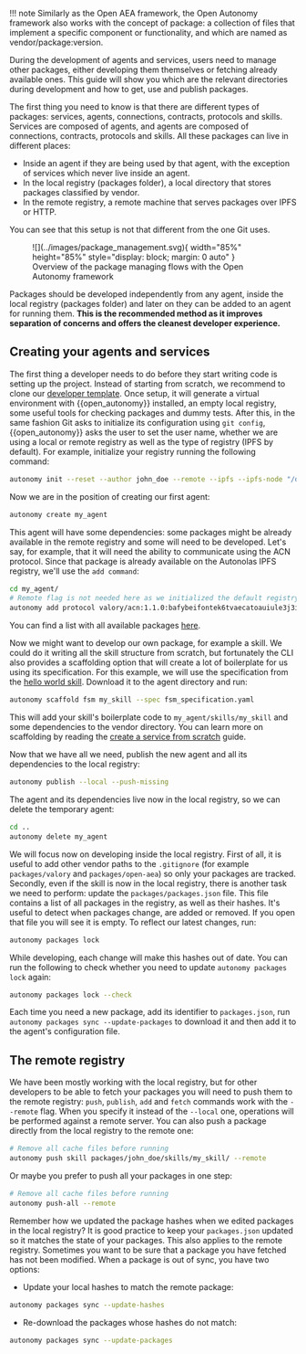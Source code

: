!!! note
       Similarly as the Open AEA framework, the Open Autonomy framework also works with the concept of package: a collection of files that implement a specific component or functionality, and which are named as vendor/package:version.

During the development of agents and services, users need to manage other packages, either developing them themselves or fetching already available ones. This guide will show you which are the relevant directories during development and how to get, use and publish packages.

The first thing you need to know is that there are different types of packages: services, agents, connections, contracts, protocols and skills. Services are composed of agents, and agents are composed of connections, contracts, protocols and skills. All these packages can live in different places:

- Inside an agent if they are being used by that agent, with the exception of services which never live inside an agent.
- In the local registry (packages folder), a local directory that stores packages classified by vendor.
- In the remote registry, a remote machine that serves packages over IPFS or HTTP.

You can see that this setup is not that different from the one Git uses.

<figure markdown>
![](../images/package_management.svg){ width="85%" height="85%" style="display: block; margin: 0 auto" }
<figcaption>Overview of the package managing flows with the Open Autonomy framework</figcaption>
</figure>

Packages should be developed independently from any agent, inside the local registry (packages folder) and later on they can be added to an agent for running them. **This is the recommended method as it improves separation of concerns and offers the cleanest developer experience.**

## Creating your agents and services

The first thing a developer needs to do before they start writing code is setting up the project. Instead of starting from scratch, we recommend to clone our [developer template](https://github.com/valory-xyz/dev-template). Once setup, it will generate a virtual environment with {{open_autonomy}} installed, an empty local registry, some useful tools for checking packages and dummy tests. After this, in the same fashion Git asks to initialize its configuration using `git config`, {{open_autonomy}} asks the user to set the user name, whether we are using a local or remote registry as well as the type of registry (IPFS by default). For example, initialize your registry running the following command:

```bash
autonomy init --reset --author john_doe --remote --ipfs --ipfs-node "/dns/registry.autonolas.tech/tcp/443/https"
```

Now we are in the position of creating our first agent:

```bash
autonomy create my_agent
```

This agent will have some dependencies: some packages might be already available in the remote registry and some will need to be developed. Let's say, for example, that it will need the ability to communicate using the ACN protocol. Since that package is already available on the Autonolas IPFS registry, we'll use the `add command`:

```bash
cd my_agent/
# Remote flag is not needed here as we initialized the default registry to remote
autonomy add protocol valory/acn:1.1.0:bafybeifontek6tvaecatoauiule3j3id6xoktpjubvuqi3h2jkzqg7zh7a
```

You can find a list with all available packages [here](../package_list.md).

Now we might want to develop our own package, for example a skill. We could do it writing all the skill structure from scratch, but fortunately the CLI also provides a scaffolding option that will create a lot of boilerplate for us using its specification. For this example, we will use the specification from the [hello world skill](https://raw.githubusercontent.com/valory-xyz/open-autonomy/main/packages/valory/skills/hello_world_abci/fsm_specification.yaml). Download it to the agent directory and run:

```bash
autonomy scaffold fsm my_skill --spec fsm_specification.yaml
```

This will add your skill's boilerplate code to `my_agent/skills/my_skill` and some dependencies to the vendor directory. You can learn more on scaffolding by reading the [create a service from scratch](./create_service_from_scratch.md) guide.

Now that we have all we need, publish the new agent and all its dependencies to the local registry:

```bash
autonomy publish --local --push-missing
```

The agent and its dependencies live now in the local registry, so we can delete the temporary agent:

```bash
cd ..
autonomy delete my_agent
```

We will focus now on developing inside the local registry. First of all, it is useful to add other vendor paths to the `.gitignore` (for example `packages/valory` and `packages/open-aea`) so only your packages are tracked. Secondly, even if the skill is now in the local registry, there is another task we need to perform: update the `packages/packages.json` file. This file contains a list of all packages in the registry, as well as their hashes. It's useful to detect when packages change, are added or removed. If you open that file you will see it is empty. To reflect our latest changes, run:

```bash
autonomy packages lock
```

While developing, each change will make this hashes out of date. You can run the following to check whether you need to update `autonomy packages lock` again:

```bash
autonomy packages lock --check
```

Each time you need a new package, add its identifier to `packages.json`, run `autonomy packages sync --update-packages` to download it and then add it to the agent's configuration file.

## The remote registry

We have been mostly working with the local registry, but for other developers to be able to fetch your packages you will need to push them to the remote registry: `push`, `publish`, `add` and `fetch` commands work with the `--remote` flag. When you specify it instead of the `--local` one, operations will be performed against a remote server. You can also push a package directly from the local registry to the remote one:

```bash
# Remove all cache files before running
autonomy push skill packages/john_doe/skills/my_skill/ --remote
```

Or maybe you prefer to push all your packages in one step:

```bash
# Remove all cache files before running
autonomy push-all --remote
```

Remember how we updated the package hashes when we edited packages in the local registry? It is good practice to keep your `packages.json` updated so it matches the state of your packages. This also applies to the remote registry. Sometimes you want to be sure that a package you have fetched has not been modified. When a package is out of sync, you have two options:

- Update your local hashes to match the remote package:
```bash
autonomy packages sync --update-hashes
```

- Re-download the packages whose hashes do not match:
```bash
autonomy packages sync --update-packages
```
